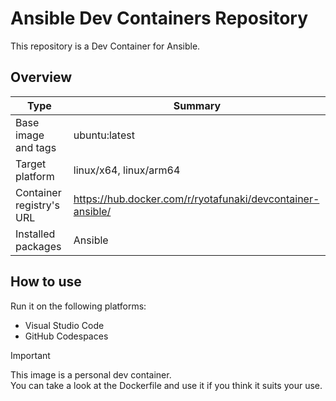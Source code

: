 # Ansible Dev Containers Repository

This repository is a Dev Container for Ansible.

## Overview

| Type | Summary |
| --- | --- |
| Base image and tags | ubuntu:latest |
| Target platform | linux/x64, linux/arm64 |
| Container registry's URL | https://hub.docker.com/r/ryotafunaki/devcontainer-ansible/ |
| Installed packages | Ansible |

## How to use

Run it on the following platforms:
- Visual Studio Code
- GitHub Codespaces

> [!IMPORTANT]  
> This image is a personal dev container.  
> You can take a look at the Dockerfile and use it if you think it suits your use.
